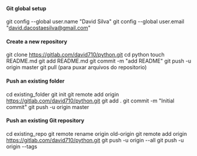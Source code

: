 #### Git global setup ####

git config --global user.name "David Silva"
git config --global user.email "david.dacostaesilva@gmail.com"

#### Create a new repository ####

git clone https://gitlab.com/david710/python.git
cd python
touch README.md
git add README.md
git commit -m "add README"
git push -u origin master
git pull (para puxar arquivos do repositorio)

#### Push an existing folder ####

cd existing_folder
git init
git remote add origin https://gitlab.com/david710/python.git
git add .
git commit -m "Initial commit"
git push -u origin master

#### Push an existing Git repository ####

cd existing_repo
git remote rename origin old-origin
git remote add origin https://gitlab.com/david710/python.git
git push -u origin --all
git push -u origin --tags
